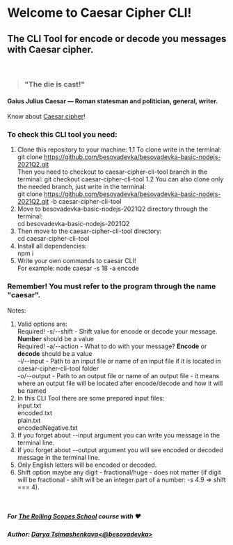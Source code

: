 # Welcome to Caesar Cipher CLI!
## The CLI Tool for encode or decode you messages with Caesar cipher.   
&nbsp;
> ### "The die is cast!"  

#### Gaius Julius Caesar — Roman statesman and politician, general, writer.  

Know about [Caesar cipher](https://en.wikipedia.org/wiki/Caesar_cipher)!  

### To check this CLI tool you need:  

1. Clone this repository to your machine: 
1.1 To clone write in the terminal:  
git clone https://github.com/besovadevka/besovadevka-basic-nodejs-2021Q2.git  
Then you need to checkout to caesar-cipher-cli-tool branch in the terminal:
git checkout caesar-cipher-cli-tool
1.2 You can also clone only the needed branch, just write in the terminal:  
git clone https://github.com/besovadevka/besovadevka-basic-nodejs-2021Q2.git -b caesar-cipher-cli-tool   
2. Move to besovadevka-basic-nodejs-2021Q2 directory through the terminal:  
cd besovadevka-basic-nodejs-2021Q2    
3. Then move to the caesar-cipher-cli-tool directory:  
cd caesar-cipher-cli-tool  
4. Install all dependencies:  
npm i  
5. Write your own commands to caesar CLI!  
For example: node caesar -s 18 -a encode  

### Remember! You must refer to the program through the name "caesar".  

Notes:
1. Valid options are:  
Required! -s/--shift - Shift value for encode or decode your message. **Number** should be a value  
Required! -a/--action - What to do with your message? **Encode** or **decode** should be a value  
-i/--input - Path to an input file or name of an input file if it is located in caesar-cipher-cli-tool folder  
-o/--output - Path to an output file or name of an output file - it means where an output file will be located after encode/decode and how it will be named  
2. In this CLI Tool there are some prepared input files:  
input.txt  
encoded.txt  
plain.txt  
encodedNegative.txt  
3. If you forget about --input argument you can write you message in the terminal line.
4. If you forget about --output argument you will see encoded or decoded message in the terminal line.
5. Only English letters will be encoded or decoded.  
6. Shift option maybe any digit - fractional/huge - does not matter (if digit will be fractional - shift will be an integer part of a number: -s 4.9 => shift === 4).

&nbsp;
##### For [The Rolling Scopes School](https://rs.school/) course with ♥
##### Author: [Darya Tsimashenkava<@besovadevka>](https://github.com/besovadevka)
